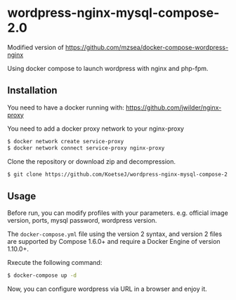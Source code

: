 # wordpress-nginx-mysql-compose-2.0
Modified version of https://github.com/mzsea/docker-compose-wordpress-nginx

Using docker compose to launch wordpress with nginx and php-fpm.
## Installation
You need to have a docker running with:
https://github.com/jwilder/nginx-proxy

You need to add a docker proxy network to your nginx-proxy
```bash
$ docker network create service-proxy
$ docker network connect service-proxy nginx-proxy
```

Clone the repository or download zip and decompression.

```bash
$ git clone https://github.com/KoetseJ/wordpress-nginx-mysql-compose-2.0.git
```

## Usage

Before run, you can modify profiles with your parameters.
e.g. official image version, ports, mysql password, wordpress version.

The `docker-compose.yml` file using the version 2 syntax, and version 2 files are supported by Compose 1.6.0+ and require a Docker Engine of version 1.10.0+.

Rxecute the following command:

```bash
$ docker-compose up -d
```

Now, you can configure wordpress via URL in a browser and enjoy it.
